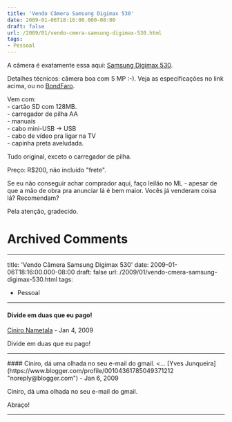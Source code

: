```yaml
---
title: 'Vendo Câmera Samsung Digimax 530'
date: 2009-01-06T18:16:00.000-08:00
draft: false
url: /2009/01/vendo-cmera-samsung-digimax-530.html
tags: 
- Pessoal
---
```


A câmera é exatamente essa aqui: [Samsung Digimax 530](http://www.amazon.com/Samsung-Digimax-530-Optical-Digital/dp/B0001G6UFW).  
  
Detalhes técnicos: câmera boa com 5 MP :-). Veja as especificações no link acima, ou no [BondFaro](http://www.bondfaro.com.br/preco--camera-digital--samsung-digimax-530-5-0-megapixels--preco.html).  
  
Vem com:  
\- cartão SD com 128MB.  
\- carregador de pilha AA  
\- manuais  
\- cabo mini-USB -> USB  
\- cabo de vídeo pra ligar na TV  
\- capinha preta aveludada.  
  
Tudo original, exceto o carregador de pilha.  
  
Preço: R$200, não incluído "frete".  
  
Se eu não conseguir achar comprador aqui, faço leilão no ML - apesar de que a mão de obra pra anunciar lá é bem maior. Vocês já venderam coisa lá? Recomendam?  
  
Pela atenção, gradecido.
# Archived Comments
---
title: 'Vendo Câmera Samsung Digimax 530'
date: 2009-01-06T18:16:00.000-08:00
draft: false
url: /2009/01/vendo-cmera-samsung-digimax-530.html
tags: 
- Pessoal
---

#### Divide em duas que eu pago!
[Ciniro Nametala](https://www.blogger.com/profile/09739850884911407665 "noreply@blogger.com") - <time datetime="2009-01-08T10:24:00.000-08:00">Jan 4, 2009</time>

Divide em duas que eu pago!
<hr />
#### Ciniro, dá uma olhada no seu e-mail do gmail.  
<...
[Yves Junqueira](https://www.blogger.com/profile/00104361785049371212 "noreply@blogger.com") - <time datetime="2009-01-09T17:11:00.000-08:00">Jan 6, 2009</time>

Ciniro, dá uma olhada no seu e-mail do gmail.  
  
Abraço!
<hr />
